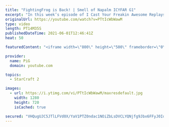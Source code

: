 ```yaml
---
title: "FightingFrog is Back! | Smell of Napalm ICYFAR G1"
excerpt: "In this week’s episode of I Cast Your Freakin Awesome Replays (ICYFAR) players sent in their replays where they tried to rain down destruction from above!  NEW ICYFAR CHALLENGE: \"Sneaky, Sneaky Kaelaris\" - Use Invisible/burrowed units as much as possible! Send submissions to fluxiorsc@gmail.com as attachment"
originalUrl: https://youtube.com/watch?v=PTtIcWbWawM
type: video
length: PT14M35S
publishedDateTime: 2021-06-01T12:46:41Z
heat: 50

featuredContent: "<iframe width=\"800\" height=\"500\" frameborder=\"0\" src=\"https://www.youtube.com/embed/PTtIcWbWawM\" allow=\"accelerometer; autoplay; encrypted-media; gyroscope; picture-in-picture\" allowfullscreen></iframe>"

provider:
  name: PiG
  domain: youtube.com

topics:
  - StarCraft 2

images:
  - url: https://i.ytimg.com/vi/PTtIcWbWawM/maxresdefault.jpg
    width: 1280
    height: 720
    isCached: true

secured: "VHQugUJC5JTlLFVd0X/YaV1PTZ0ndac1NOiZbLsDVCLYQNjfg9Jbx6FFyJ0IdlF6weqfooCNtTtzCR0tIl8gFVHUBO/CoMAcQNdyPDCt1hSAbAGbs6Dvt7MQ1gAbVv10nYGuKmgnC8sFRfV0meaTC6PoTtjEu0XSTJcP41ABUwKFA5ZSQk3lcpE39QgGGIF4vMLQJkxn5RihF7p1kZ3CBejt0V/gHC8N2H44AcN2nCkz/toapH2E765aV/6NxV6Cz7uhSDaTYzrLBLFBzace6ZWoMqUSXyqqSP+GffaDz39iN0g9u0u5XnTluLWyNkn8EtBILFthVNFghNGKL2rJqajx5BhSL4yYwcJnAB+EYKkm/URDWbykGrmEK9++9TmqtAWbPSUQzg7mUHeLflPCLEZTfm6dSF0ZirTKAAJMU/s=;ACw3roelZ9iFdonaVK0RaQ=="
---
```


